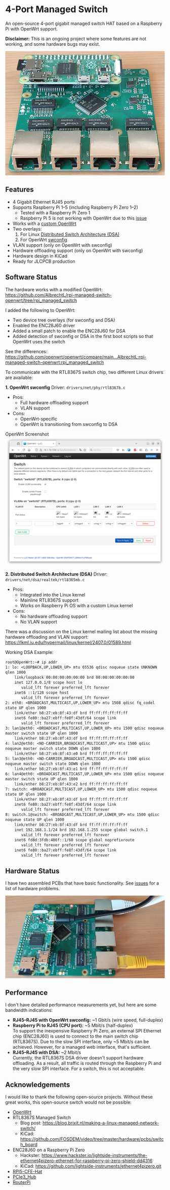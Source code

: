 
# 4-Port Managed Switch

An open-source 4-port gigabit managed switch HAT based on a Raspberry Pi with OpenWrt support.

**Disclaimer:** This is an ongoing project where some features are not working, and some hardware bugs may exist.

![4 Port Managed Switch Front](pictures/switch-front.jpg)

## Features
* 4 Gigabit Ethernet RJ45 ports  
* Supports Raspberry Pi 1–5 (including Raspberry Pi Zero 1–2)  
  - Tested with a Raspberry Pi Zero 1  
  - Raspberry Pi 5 is not working with OpenWrt due to this [issue](https://github.com/openwrt/openwrt/issues/18034)  
* Works with a [custom OpenWrt](https://github.com/AlbrechtL/rpi-managed-switch-openwrt/tree/rpi_managed_switch)  
* Two overlays:  
  1. For Linux [Distributed Switch Architecture (DSA)](https://www.kernel.org/doc/Documentation/networking/dsa/dsa.txt)  
  2. For OpenWrt [swconfig](https://openwrt.org/docs/techref/swconfig)  
* VLAN support (only on OpenWrt with swconfig)
* Hardware offloading support (only on OpenWrt with swconfig)
* Hardware design in KiCad
* Ready for JLCPCB production  

## Software Status

The hardware works with a modified OpenWrt:  
https://github.com/AlbrechtL/rpi-managed-switch-openwrt/tree/rpi_managed_switch

I added the following to OpenWrt:  
* Two device tree overlays (for swconfig and DSA)  
* Enabled the ENC28J60 driver  
* Added a small patch to enable the ENC28J60 for DSA  
* Added detection of swconfig or DSA in the first boot scripts so that OpenWrt uses the switch  

See the differences:  
https://github.com/openwrt/openwrt/compare/main...AlbrechtL:rpi-managed-switch-openwrt:rpi_managed_switch  

To communicate with the RTL8367S switch chip, two different Linux drivers are available:  

**1. OpenWrt swconfig**
Driver: `drivers/net/phy/rtl8367b.c`
* Pros:  
  - Full hardware offloading support  
  - VLAN support  
* Cons:  
  - OpenWrt-specific  
  - OpenWrt is transitioning from swconfig to DSA  

OpenWrt Screenshot  
![OpenWrt swconfig](pictures/openwrt-switch-screenshot.png)  

**2. Distributed Switch Architecture (DSA)**
Driver: `drivers/net/dsa/realtek/rtl8365mb.c`
* Pros:  
  - Integrated into the Linux kernel  
  - Mainline RTL8367S support  
  - Works on Raspberry Pi OS with a custom Linux kernel  
* Cons:  
  - No hardware offloading support  
  - No VLAN support  

There was a discussion on the Linux kernel mailing list about the missing hardware offloading and VLAN support:  
https://lkml.iu.edu/hypermail/linux/kernel/2407.0/01589.html  

Working DSA Example:
```
root@OpenWrt:~# ip addr
1: lo: <LOOPBACK,UP,LOWER_UP> mtu 65536 qdisc noqueue state UNKNOWN qlen 1000
    link/loopback 00:00:00:00:00:00 brd 00:00:00:00:00:00
    inet 127.0.0.1/8 scope host lo
       valid_lft forever preferred_lft forever
    inet6 ::1/128 scope host 
       valid_lft forever preferred_lft forever
2: eth0: <BROADCAST,MULTICAST,UP,LOWER_UP> mtu 1508 qdisc fq_codel state UP qlen 1000
    link/ether b8:27:eb:8f:43:df brd ff:ff:ff:ff:ff:ff
    inet6 fe80::ba27:ebff:fe8f:43df/64 scope link 
       valid_lft forever preferred_lft forever
3: lan1@eth0: <BROADCAST,MULTICAST,UP,LOWER_UP> mtu 1500 qdisc noqueue master switch state UP qlen 1000
    link/ether b8:27:eb:8f:43:df brd ff:ff:ff:ff:ff:ff
4: lan2@eth0: <NO-CARRIER,BROADCAST,MULTICAST,UP> mtu 1500 qdisc noqueue master switch state DOWN qlen 1000
    link/ether b8:27:eb:8f:43:e0 brd ff:ff:ff:ff:ff:ff
5: lan3@eth0: <NO-CARRIER,BROADCAST,MULTICAST,UP> mtu 1500 qdisc noqueue master switch state DOWN qlen 1000
    link/ether b8:27:eb:8f:43:e1 brd ff:ff:ff:ff:ff:ff
6: lan4@eth0: <BROADCAST,MULTICAST,UP,LOWER_UP> mtu 1500 qdisc noqueue master switch state UP qlen 1000
    link/ether b8:27:eb:8f:43:e2 brd ff:ff:ff:ff:ff:ff
7: switch: <BROADCAST,MULTICAST,UP,LOWER_UP> mtu 1500 qdisc noqueue state UP qlen 1000
    link/ether b8:27:eb:8f:43:df brd ff:ff:ff:ff:ff:ff
    inet6 fe80::ba27:ebff:fe8f:43df/64 scope link 
       valid_lft forever preferred_lft forever
8: switch.1@switch: <BROADCAST,MULTICAST,UP,LOWER_UP> mtu 1500 qdisc noqueue state UP qlen 1000
    link/ether b8:27:eb:8f:43:df brd ff:ff:ff:ff:ff:ff
    inet 192.168.1.1/24 brd 192.168.1.255 scope global switch.1
       valid_lft forever preferred_lft forever
    inet6 fd8d:3fdb:486f::1/60 scope global noprefixroute 
       valid_lft forever preferred_lft forever
    inet6 fe80::ba27:ebff:fe8f:43df/64 scope link 
       valid_lft forever preferred_lft forever
```

## Hardware Status

I have two assembled PCBs that have basic functionality. See [issues](https://github.com/AlbrechtL/rpi-managed-switch-4-port/issues) for a list of hardware problems.

![4 Port Managed Switch Top](pictures/switch-top.jpg)

## Performance

I don't have detailed performance measurements yet, but here are some bandwidth indications:  
* **RJ45–RJ45 with OpenWrt swconfig:** ~1 Gbit/s (wire speed, full-duplex)  
* **Raspberry Pi to RJ45 (CPU port):** ~5 Mbit/s (half-duplex)  
  To support the inexpensive Raspberry Pi Zero, an external SPI Ethernet chip (ENC28J60) is used to connect to the main switch chip (RTL8367S). Due to the slow SPI interface, only ~5 Mbit/s can be achieved. However, for a managed web interface, that's sufficient.  
* **RJ45–RJ45 with DSA:** ~2 Mbit/s  
  Currently, the RTL8367S DSA driver doesn't support hardware offloading. As a result, all traffic is routed through the Raspberry Pi and the very slow SPI interface. For a switch, this is not acceptable.  

## Acknowledgements

I would like to thank the following open-source projects. Without these great works, this open-source switch would not be possible:  
* [OpenWrt](https://openwrt.org/)  
* RTL8367S Managed Switch  
  - Blog post: https://blog.brixit.nl/making-a-linux-managed-network-switch/  
  - KiCad: https://github.com/FOSDEM/video/tree/master/hardware/pcbs/switch_board  
* ENC28J60 on a Raspberry Pi Zero  
  - Hackster: https://www.hackster.io/lightside-instruments/the-ethernet4pizero-ethernet-for-raspberry-pi-zero-shield-dd4316  
  - KiCad: https://github.com/lightside-instruments/ethernet4pizero.git  
* [RPI5-CFE-Hat](https://github.com/will127534/RPI5-CFE-Hat)  
* [PCIe3_Hub](https://github.com/will127534/PCIe3_Hub)  
* [RouterPi](https://github.com/ZakKemble/RouterPi)  
